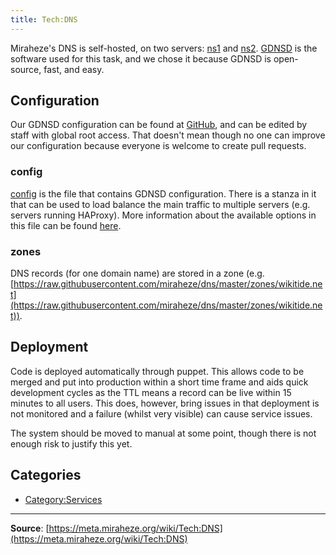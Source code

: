 ```yaml
---
title: Tech:DNS
---
```


Miraheze's DNS is self-hosted, on two servers: [ns1](/tech-docs/techns1) and [ns2](/tech-docs/techns2). [GDNSD](//github.com/gdnsd/gdnsd) is the software used for this task, and we chose it because GDNSD is open-source, fast, and easy.

## Configuration 

Our GDNSD configuration can be found at [GitHub](//github.com/miraheze/dns), and can be edited by staff with global root access. That doesn't mean though no one can improve our configuration because everyone is welcome to create pull requests.

### config 

[config](https://github.com/miraheze/dns/blob/master/config) is the file that contains GDNSD configuration. There is a stanza in it that can be used to load balance the main traffic to multiple servers (e.g. servers running HAProxy). More information about the available options in this file can be found [here](https://github.com/gdnsd/gdnsd/wiki/GdnsdConfig).

### zones 

DNS records (for one domain name) are stored in a zone (e.g. [https://raw.githubusercontent.com/miraheze/dns/master/zones/wikitide.net](https://raw.githubusercontent.com/miraheze/dns/master/zones/wikitide.net)).

## Deployment 

Code is deployed automatically through puppet. This allows code to be merged and put into production within a short time frame and aids quick development cycles as the TTL means a record can be live within 15 minutes to all users. This does, however, bring issues in that deployment is not monitored and a failure (whilst very visible) can cause service issues.

The system should be moved to manual at some point, though there is not enough risk to justify this yet.

## Categories

* [Category:Services](https://meta.miraheze.org/wiki/Category:Services)

----
**Source**: [https://meta.miraheze.org/wiki/Tech:DNS](https://meta.miraheze.org/wiki/Tech:DNS)